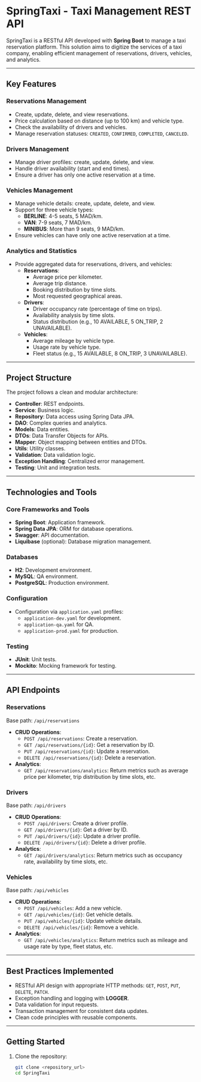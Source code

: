# SpringTaxi - Taxi Management REST API

SpringTaxi is a RESTful API developed with **Spring Boot** to manage a taxi reservation platform. This solution aims to digitize the services of a taxi company, enabling efficient management of reservations, drivers, vehicles, and analytics.

---

## **Key Features**

### Reservations Management
- Create, update, delete, and view reservations.
- Price calculation based on distance (up to 100 km) and vehicle type.
- Check the availability of drivers and vehicles.
- Manage reservation statuses: `CREATED`, `CONFIRMED`, `COMPLETED`, `CANCELED`.

### Drivers Management
- Manage driver profiles: create, update, delete, and view.
- Handle driver availability (start and end times).
- Ensure a driver has only one active reservation at a time.

### Vehicles Management
- Manage vehicle details: create, update, delete, and view.
- Support for three vehicle types:
    - **BERLINE**: 4-5 seats, 5 MAD/km.
    - **VAN**: 7-9 seats, 7 MAD/km.
    - **MINIBUS**: More than 9 seats, 9 MAD/km.
- Ensure vehicles can have only one active reservation at a time.

### Analytics and Statistics
- Provide aggregated data for reservations, drivers, and vehicles:
    - **Reservations**:
        - Average price per kilometer.
        - Average trip distance.
        - Booking distribution by time slots.
        - Most requested geographical areas.
    - **Drivers**:
        - Driver occupancy rate (percentage of time on trips).
        - Availability analysis by time slots.
        - Status distribution (e.g., 10 AVAILABLE, 5 ON_TRIP, 2 UNAVAILABLE).
    - **Vehicles**:
        - Average mileage by vehicle type.
        - Usage rate by vehicle type.
        - Fleet status (e.g., 15 AVAILABLE, 8 ON_TRIP, 3 UNAVAILABLE).

---

## **Project Structure**
The project follows a clean and modular architecture:
- **Controller**: REST endpoints.
- **Service**: Business logic.
- **Repository**: Data access using Spring Data JPA.
- **DAO**: Complex queries and analytics.
- **Models**: Data entities.
- **DTOs**: Data Transfer Objects for APIs.
- **Mapper**: Object mapping between entities and DTOs.
- **Utils**: Utility classes.
- **Validation**: Data validation logic.
- **Exception Handling**: Centralized error management.
- **Testing**: Unit and integration tests.

---

## **Technologies and Tools**

### Core Frameworks and Tools
- **Spring Boot**: Application framework.
- **Spring Data JPA**: ORM for database operations.
- **Swagger**: API documentation.
- **Liquibase** (optional): Database migration management.

### Databases
- **H2**: Development environment.
- **MySQL**: QA environment.
- **PostgreSQL**: Production environment.

### Configuration
- Configuration via `application.yaml` profiles:
    - `application-dev.yaml` for development.
    - `application-qa.yaml` for QA.
    - `application-prod.yaml` for production.

### Testing
- **JUnit**: Unit tests.
- **Mockito**: Mocking framework for testing.

---

## **API Endpoints**

### Reservations
Base path: `/api/reservations`
- **CRUD Operations**:
    - `POST /api/reservations`: Create a reservation.
    - `GET /api/reservations/{id}`: Get a reservation by ID.
    - `PUT /api/reservations/{id}`: Update a reservation.
    - `DELETE /api/reservations/{id}`: Delete a reservation.
- **Analytics**:
    - `GET /api/reservations/analytics`: Return metrics such as average price per kilometer, trip distribution by time slots, etc.

### Drivers
Base path: `/api/drivers`
- **CRUD Operations**:
    - `POST /api/drivers`: Create a driver profile.
    - `GET /api/drivers/{id}`: Get a driver by ID.
    - `PUT /api/drivers/{id}`: Update a driver profile.
    - `DELETE /api/drivers/{id}`: Delete a driver profile.
- **Analytics**:
    - `GET /api/drivers/analytics`: Return metrics such as occupancy rate, availability by time slots, etc.

### Vehicles
Base path: `/api/vehicles`
- **CRUD Operations**:
    - `POST /api/vehicles`: Add a new vehicle.
    - `GET /api/vehicles/{id}`: Get vehicle details.
    - `PUT /api/vehicles/{id}`: Update vehicle details.
    - `DELETE /api/vehicles/{id}`: Remove a vehicle.
- **Analytics**:
    - `GET /api/vehicles/analytics`: Return metrics such as mileage and usage rate by type, fleet status, etc.

---

## **Best Practices Implemented**
- RESTful API design with appropriate HTTP methods: `GET`, `POST`, `PUT`, `DELETE`, `PATCH`.
- Exception handling and logging with **LOGGER**.
- Data validation for input requests.
- Transaction management for consistent data updates.
- Clean code principles with reusable components.

---

## **Getting Started**

1. Clone the repository:
   ```bash
   git clone <repository_url>
   cd SpringTaxi
